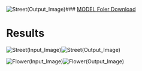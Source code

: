 ![Street(Output_Image)](https://github.com/user-attachments/assets/6addc0b9-522a-497f-8ab7-128a9b3b1420)### [MODEL Foler Download](https://drive.google.com/drive/folders/1K-tiGadK41m-sy9usl4MUYqTnj2F_a34?usp=sharing)

# Results


![Street(Input_Image)](https://github.com/user-attachments/assets/1b87beb3-56e8-41a7-8bf6-e0c7a86e9022)![Street(Output_Image)](https://github.com/user-attachments/assets/5e24db2d-1057-4755-bfbe-c5d4a9d83d20)


![Flower(Input_Image)](https://github.com/user-attachments/assets/1b2709fb-46dd-4321-8a9c-799635577ab1)![Flower(Output_Image)](https://github.com/user-attachments/assets/4a9a911d-061a-4691-8fdb-e357ce0533fa)

